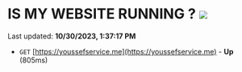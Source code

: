# IS MY WEBSITE RUNNING ? [![](https://img.shields.io/static/v1?label=Sponsor&message=%E2%9D%A4&logo=GitHub&color=%23fe8e86)](https://github.com/sponsors/<username>)

Last updated: **10/30/2023, 1:37:17 PM**

- `GET` [https://youssefservice.me](https://youssefservice.me) - **Up** (805ms)
